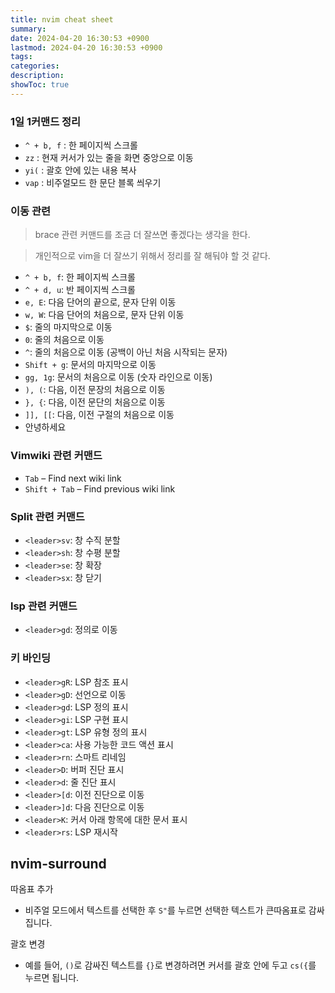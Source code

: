 ```yaml
---
title: nvim cheat sheet
summary: 
date: 2024-04-20 16:30:53 +0900
lastmod: 2024-04-20 16:30:53 +0900
tags: 
categories: 
description: 
showToc: true
---
```


### 1일 1커맨드 정리

- `^ + b, f` : 한 페이지씩 스크롤
- `zz` : 현재 커서가 있는 줄을 화면 중앙으로 이동
- `yi(` : 괄호 안에 있는 내용 복사
- `vap` : 비주얼모드 한 문단 블록 씌우기

### 이동 관련
> brace 관련 커맨드를 조금 더 잘쓰면 좋겠다는 생각을 한다.

> 개인적으로 vim을 더 잘쓰기 위해서 정리를 잘 해둬야 할 것 같다.

- `^ + b, f`: 한 페이지씩 스크롤
- `^ + d, u`: 반 페이지씩 스크롤
- `e, E`: 다음 단어의 끝으로, 문자 단위 이동
- `w, W`: 다음 단어의 처음으로, 문자 단위 이동
- `$`: 줄의 마지막으로 이동
- `0`: 줄의 처음으로 이동
- `^`: 줄의 처음으로 이동 (공백이 아닌 처음 시작되는 문자)
- `Shift + g`: 문서의 마지막으로 이동
- `gg, 1g`: 문서의 처음으로 이동 (숫자 라인으로 이동)
- `), (`: 다음, 이전 문장의 처음으로 이동
- `}, {`: 다음, 이전 문단의 처음으로 이동
- `]], [[`: 다음, 이전 구절의 처음으로 이동
- 안녕하세요



### Vimwiki 관련 커맨드

- `Tab` – Find next wiki link
- `Shift + Tab` – Find previous wiki link 

### Split 관련 커맨드

- `<leader>sv`: 창 수직 분할
- `<leader>sh`: 창 수평 분할
- `<leader>se`: 창 확장
- `<leader>sx`: 창 닫기

### lsp 관련 커맨드

- `<leader>gd`: 정의로 이동
### 키 바인딩

- `<leader>gR`: LSP 참조 표시
- `<leader>gD`: 선언으로 이동
- `<leader>gd`: LSP 정의 표시
- `<leader>gi`: LSP 구현 표시
- `<leader>gt`: LSP 유형 정의 표시
- `<leader>ca`: 사용 가능한 코드 액션 표시
- `<leader>rn`: 스마트 리네임
- `<leader>D`: 버퍼 진단 표시
- `<leader>d`: 줄 진단 표시
- `<leader>[d`: 이전 진단으로 이동
- `<leader>]d`: 다음 진단으로 이동
- `<leader>K`: 커서 아래 항목에 대한 문서 표시
- `<leader>rs`: LSP 재시작


## nvim-surround
따옴표 추가
- 비주얼 모드에서 텍스트를 선택한 후 `S"`를 누르면 선택한 텍스트가 큰따옴표로 감싸집니다.

괄호 변경
- 예를 들어, `()`로 감싸진 텍스트를 `{}`로 변경하려면 커서를 괄호 안에 두고 `cs({`를 누르면 됩니다.

